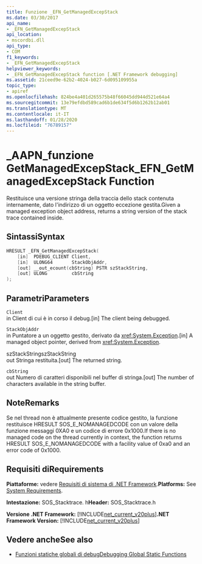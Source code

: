```yaml
---
title: Funzione _EFN_GetManagedExcepStack
ms.date: 03/30/2017
api_name:
- _EFN_GetManagedExcepStack
api_location:
- mscordbi.dll
api_type:
- COM
f1_keywords:
- _EFN_GetManagedExcepStack
helpviewer_keywords:
- _EFN_GetManagedExcepStack function [.NET Framework debugging]
ms.assetid: 21ceed9e-62b2-4024-b027-6d095109955a
topic_type:
- apiref
ms.openlocfilehash: 824be4a401d265575b48f66045dd944d521e64a4
ms.sourcegitcommit: 13e79efdbd589cad6b1de634f5d6b1262b12ab01
ms.translationtype: MT
ms.contentlocale: it-IT
ms.lasthandoff: 01/28/2020
ms.locfileid: "76789157"
---
```

# <a name="_efn_getmanagedexcepstack-function"></a><span data-ttu-id="85f3f-102">\_AAPN\_funzione GetManagedExcepStack</span><span class="sxs-lookup"><span data-stu-id="85f3f-102">\_EFN\_GetManagedExcepStack Function</span></span>
<span data-ttu-id="85f3f-103">Restituisce una versione stringa della traccia dello stack contenuta internamente, dato l'indirizzo di un oggetto eccezione gestita.</span><span class="sxs-lookup"><span data-stu-id="85f3f-103">Given a managed exception object address, returns a string version of the stack trace contained inside.</span></span>  
  
## <a name="syntax"></a><span data-ttu-id="85f3f-104">Sintassi</span><span class="sxs-lookup"><span data-stu-id="85f3f-104">Syntax</span></span>  
  
```cpp  
HRESULT _EFN_GetManagedExcepStack(  
    [in]  PDEBUG_CLIENT Client,  
    [in]  ULONG64       StackObjAddr,  
    [out] __out_ecount(cbString) PSTR szStackString,  
    [out] ULONG         cbString  
);  
```  
  
## <a name="parameters"></a><span data-ttu-id="85f3f-105">Parametri</span><span class="sxs-lookup"><span data-stu-id="85f3f-105">Parameters</span></span>  
 `Client`  
 <span data-ttu-id="85f3f-106">in Client di cui è in corso il debug.</span><span class="sxs-lookup"><span data-stu-id="85f3f-106">[in] The client being debugged.</span></span>  
  
 `StackObjAddr`  
 <span data-ttu-id="85f3f-107">in Puntatore a un oggetto gestito, derivato da <xref:System.Exception>.</span><span class="sxs-lookup"><span data-stu-id="85f3f-107">[in] A managed object pointer, derived from <xref:System.Exception>.</span></span>  
  
 <span data-ttu-id="85f3f-108">szStackString</span><span class="sxs-lookup"><span data-stu-id="85f3f-108">szStackString</span></span>  
 <span data-ttu-id="85f3f-109">out Stringa restituita.</span><span class="sxs-lookup"><span data-stu-id="85f3f-109">[out] The returned string.</span></span>  
  
 `cbString`  
 <span data-ttu-id="85f3f-110">out Numero di caratteri disponibili nel buffer di stringa.</span><span class="sxs-lookup"><span data-stu-id="85f3f-110">[out] The number of characters available in the string buffer.</span></span>  
  
## <a name="remarks"></a><span data-ttu-id="85f3f-111">Note</span><span class="sxs-lookup"><span data-stu-id="85f3f-111">Remarks</span></span>  
 <span data-ttu-id="85f3f-112">Se nel thread non è attualmente presente codice gestito, la funzione restituisce HRESULT SOS_E_NOMANAGEDCODE con un valore della funzione messaggi 0XA0 e un codice di errore 0x1000.</span><span class="sxs-lookup"><span data-stu-id="85f3f-112">If there is no managed code on the thread currently in context, the function returns HRESULT SOS_E_NOMANAGEDCODE with a facility value of 0xa0 and an error code of 0x1000.</span></span>  
  
## <a name="requirements"></a><span data-ttu-id="85f3f-113">Requisiti di</span><span class="sxs-lookup"><span data-stu-id="85f3f-113">Requirements</span></span>  
 <span data-ttu-id="85f3f-114">**Piattaforme:** vedere [Requisiti di sistema di .NET Framework](../../../../docs/framework/get-started/system-requirements.md).</span><span class="sxs-lookup"><span data-stu-id="85f3f-114">**Platforms:** See [System Requirements](../../../../docs/framework/get-started/system-requirements.md).</span></span>  
  
 <span data-ttu-id="85f3f-115">**Intestazione:** SOS_Stacktrace. h</span><span class="sxs-lookup"><span data-stu-id="85f3f-115">**Header:** SOS_Stacktrace.h</span></span>  
  
 <span data-ttu-id="85f3f-116">**Versione .NET Framework:** [!INCLUDE[net_current_v20plus](../../../../includes/net-current-v20plus-md.md)]</span><span class="sxs-lookup"><span data-stu-id="85f3f-116">**.NET Framework Version:** [!INCLUDE[net_current_v20plus](../../../../includes/net-current-v20plus-md.md)]</span></span>  
  
## <a name="see-also"></a><span data-ttu-id="85f3f-117">Vedere anche</span><span class="sxs-lookup"><span data-stu-id="85f3f-117">See also</span></span>

- [<span data-ttu-id="85f3f-118">Funzioni statiche globali di debug</span><span class="sxs-lookup"><span data-stu-id="85f3f-118">Debugging Global Static Functions</span></span>](debugging-global-static-functions.md)
